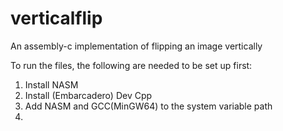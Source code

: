 # verticalflip


An assembly-c implementation of flipping an image vertically

To run the files, the following are needed to be set up first:

1. Install NASM
2. Install (Embarcadero) Dev Cpp
3. Add NASM and GCC(MinGW64) to the system variable path
4. 
